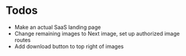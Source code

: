 # Todos

- Make an actual SaaS landing page
- Change remaining images to Next image, set up authorized image routes
- Add download button to top right of images
